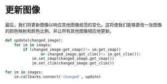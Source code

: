 # 更新图像

最后，我们将更新图像以响应其他图像规范的变化。这将使我们能够更改一张图像的颜色映射和颜色比例，并让所有其他图像相应地更新。

```python
def update(changed_image):
    for im in images:
        if (changed_image.get_cmap()!= im.get_cmap()
                or changed_image.get_clim()!= im.get_clim()):
            im.set_cmap(changed_image.get_cmap())
            im.set_clim(changed_image.get_clim())

for im in images:
    im.callbacks.connect('changed', update)
```
